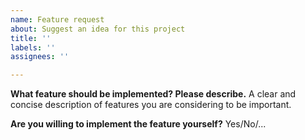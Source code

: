 ```yaml
---
name: Feature request
about: Suggest an idea for this project
title: ''
labels: ''
assignees: ''

---
```


**What feature should be implemented? Please describe.**
A clear and concise description of  features you are considering to be important.

**Are you willing to implement the feature yourself?**
Yes/No/...
